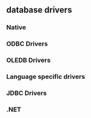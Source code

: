 ## database drivers

### Native

### ODBC Drivers

### OLEDB Drivers

### Language specific drivers

### JDBC Drivers

### .NET
